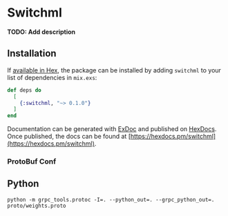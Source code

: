 # Switchml

**TODO: Add description**

## Installation

If [available in Hex](https://hex.pm/docs/publish), the package can be installed
by adding `switchml` to your list of dependencies in `mix.exs`:

```elixir
def deps do
  [
    {:switchml, "~> 0.1.0"}
  ]
end
```

Documentation can be generated with [ExDoc](https://github.com/elixir-lang/ex_doc)
and published on [HexDocs](https://hexdocs.pm). Once published, the docs can
be found at [https://hexdocs.pm/switchml](https://hexdocs.pm/switchml).

### ProtoBuf Conf

## Python

`python -m grpc_tools.protoc -I=. --python_out=. --grpc_python_out=. proto/weights.proto`
